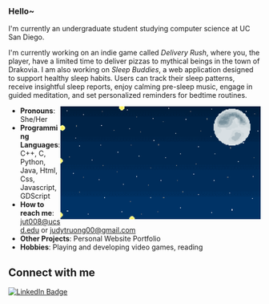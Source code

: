 ### Hello~

I'm currently an undergraduate student studying computer science at UC San Diego. 

I'm currently working on an indie game called *Delivery Rush*, where you, the player, have a limited time to deliver pizzas to mythical beings in the town of Drakovia. I am also working on *Sleep Buddies*, a web application designed to support healthy sleep habits. Users can track their sleep patterns, receive insightful sleep reports, enjoy calming pre-sleep music, engage in guided meditation, and set personalized reminders for bedtime routines.

<!-- GIF aligned to the right of the bullet points only -->
<img align="right" alt="GIF" src="./fireflies.gif" width="400" />

- **Pronouns**: She/Her
- **Programming Languages**: C++, C, Python, Java, Html, Css, Javascript, GDScript
- **How to reach me**: jut008@ucsd.edu or judytruong00@gmail.com
- **Other Projects**: Personal Website Portfolio
- **Hobbies**: Playing and developing video games, reading

<!-- Connect section -->

<h2>Connect with me</h2>
<p>
    <a href="https://www.linkedin.com/in/juktr/">
        <img src="https://img.shields.io/badge/-Judy%20Truong-000080?style=plastic&labelColor=000080&logo=LinkedIn&logoColor=white&link=https://www.linkedin.com/in/juktr/" alt="LinkedIn Badge">
    </a> 
</p>

<!-- Connect section: END -->
